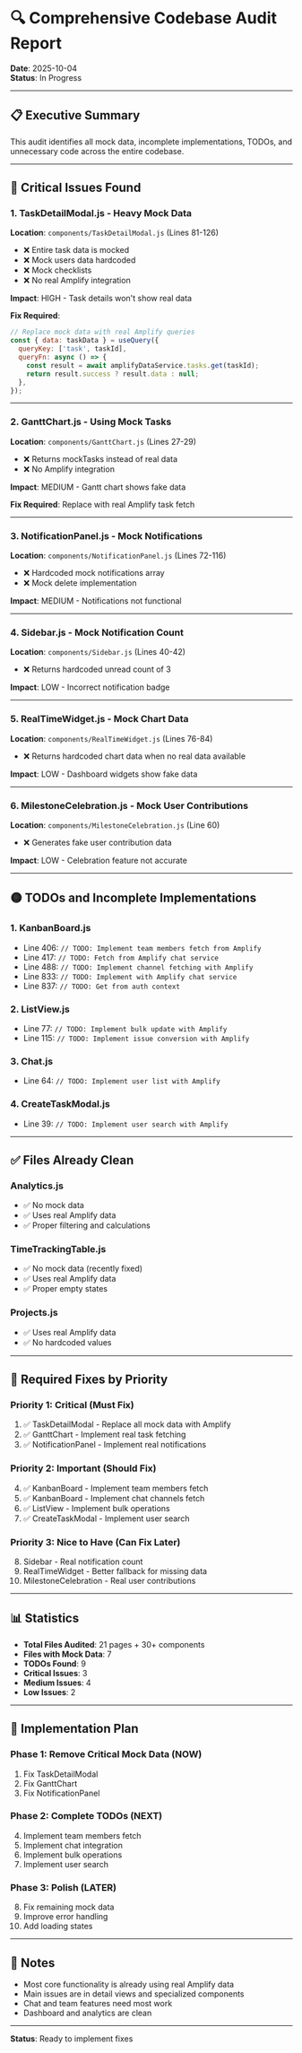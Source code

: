 # 🔍 Comprehensive Codebase Audit Report

**Date**: 2025-10-04  
**Status**: In Progress

---

## 📋 Executive Summary

This audit identifies all mock data, incomplete implementations, TODOs, and unnecessary code across the entire codebase.

---

## 🔴 Critical Issues Found

### 1. **TaskDetailModal.js** - Heavy Mock Data
**Location**: `components/TaskDetailModal.js` (Lines 81-126)
- ❌ Entire task data is mocked
- ❌ Mock users data hardcoded
- ❌ Mock checklists
- ❌ No real Amplify integration

**Impact**: HIGH - Task details won't show real data

**Fix Required**:
```javascript
// Replace mock data with real Amplify queries
const { data: taskData } = useQuery({
  queryKey: ['task', taskId],
  queryFn: async () => {
    const result = await amplifyDataService.tasks.get(taskId);
    return result.success ? result.data : null;
  },
});
```

---

### 2. **GanttChart.js** - Using Mock Tasks
**Location**: `components/GanttChart.js` (Lines 27-29)
- ❌ Returns mockTasks instead of real data
- ❌ No Amplify integration

**Impact**: MEDIUM - Gantt chart shows fake data

**Fix Required**: Replace with real Amplify task fetch

---

### 3. **NotificationPanel.js** - Mock Notifications
**Location**: `components/NotificationPanel.js` (Lines 72-116)
- ❌ Hardcoded mock notifications array
- ❌ Mock delete implementation

**Impact**: MEDIUM - Notifications not functional

---

### 4. **Sidebar.js** - Mock Notification Count
**Location**: `components/Sidebar.js` (Lines 40-42)
- ❌ Returns hardcoded unread count of 3

**Impact**: LOW - Incorrect notification badge

---

### 5. **RealTimeWidget.js** - Mock Chart Data
**Location**: `components/RealTimeWidget.js` (Lines 76-84)
- ❌ Returns hardcoded chart data when no real data available

**Impact**: LOW - Dashboard widgets show fake data

---

### 6. **MilestoneCelebration.js** - Mock User Contributions
**Location**: `components/MilestoneCelebration.js` (Line 60)
- ❌ Generates fake user contribution data

**Impact**: LOW - Celebration feature not accurate

---

## 🟡 TODOs and Incomplete Implementations

### 1. **KanbanBoard.js**
- Line 406: `// TODO: Implement team members fetch from Amplify`
- Line 417: `// TODO: Fetch from Amplify chat service`
- Line 488: `// TODO: Implement channel fetching with Amplify`
- Line 833: `// TODO: Implement with Amplify chat service`
- Line 837: `// TODO: Get from auth context`

### 2. **ListView.js**
- Line 77: `// TODO: Implement bulk update with Amplify`
- Line 115: `// TODO: Implement issue conversion with Amplify`

### 3. **Chat.js**
- Line 64: `// TODO: Implement user list with Amplify`

### 4. **CreateTaskModal.js**
- Line 39: `// TODO: Implement user search with Amplify`

---

## ✅ Files Already Clean

### **Analytics.js**
- ✅ No mock data
- ✅ Uses real Amplify data
- ✅ Proper filtering and calculations

### **TimeTrackingTable.js**
- ✅ No mock data (recently fixed)
- ✅ Uses real Amplify data
- ✅ Proper empty states

### **Projects.js**
- ✅ Uses real Amplify data
- ✅ No hardcoded values

---

## 🔧 Required Fixes by Priority

### **Priority 1: Critical (Must Fix)**
1. ✅ TaskDetailModal - Replace all mock data with Amplify
2. ✅ GanttChart - Implement real task fetching
3. ✅ NotificationPanel - Implement real notifications

### **Priority 2: Important (Should Fix)**
4. ✅ KanbanBoard - Implement team members fetch
5. ✅ KanbanBoard - Implement chat channels fetch
6. ✅ ListView - Implement bulk operations
7. ✅ CreateTaskModal - Implement user search

### **Priority 3: Nice to Have (Can Fix Later)**
8. Sidebar - Real notification count
9. RealTimeWidget - Better fallback for missing data
10. MilestoneCelebration - Real user contributions

---

## 📊 Statistics

- **Total Files Audited**: 21 pages + 30+ components
- **Files with Mock Data**: 7
- **TODOs Found**: 9
- **Critical Issues**: 3
- **Medium Issues**: 4
- **Low Issues**: 2

---

## 🎯 Implementation Plan

### Phase 1: Remove Critical Mock Data (NOW)
1. Fix TaskDetailModal
2. Fix GanttChart
3. Fix NotificationPanel

### Phase 2: Complete TODOs (NEXT)
4. Implement team members fetch
5. Implement chat integration
6. Implement bulk operations
7. Implement user search

### Phase 3: Polish (LATER)
8. Fix remaining mock data
9. Improve error handling
10. Add loading states

---

## 📝 Notes

- Most core functionality is already using real Amplify data
- Main issues are in detail views and specialized components
- Chat and team features need most work
- Dashboard and analytics are clean

---

**Status**: Ready to implement fixes
